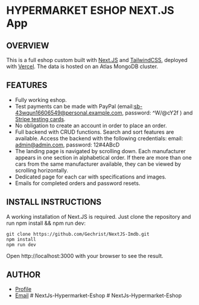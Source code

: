 # HYPERMARKET ESHOP NEXT.JS App

## OVERVIEW

This is a full eshop custom built with [Next.JS](https://nextjs.org/) and [TailwindCSS](https://tailwindcss.com/), deployed with [Vercel](https://next-js-imdb.vercel.app). The data is hosted on an Atlas MongoDB cluster.

## FEATURES

- Fully working eshop.
- Test payments can be made with PayPal (email:sb-43wqun16606549@personal.example.com, password: ^W/@cY2f ) and [Stripe testing cards](https://stripe.com/docs/testing#cards).
- No obligation to create an account in order to place an order.
- Full backend with CRUD functions. Search and sort features are available. Access the backend with the following credentials: email: admin@admin.com, password: 12#4ABcD
- The landing page is navigated by scrolling down. Each manufacturer appears in one section in alphabetical order. If there are more than one cars from the same manufacturer available, they can be viewed by scrolling horizontally.
- Dedicated page for each car with specifications and images.
- Emails for completed orders and password resets.

## INSTALL INSTRUCTIONS

A working installation of Next.JS is required. Just clone the repository and run npm install && npm run dev:

```
git clone https://github.com/Gechrist/NextJS-Imdb.git
npm install
npm run dev

```

Open http://localhost:3000 with your browser to see the result.

## AUTHOR

- [Profile](https://github.com/Gechrist/NextJS-Imdb 'George Christodoulou')
- [Email](mailto:gchris@hotmail.co.uk)
#   N e x t J s - H y p e r m a r k e t - E s h o p  
 #   N e x t J s - H y p e r m a r k e t - E s h o p  
 